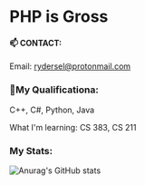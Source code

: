 # PHP is Gross 

#### 📫 CONTACT:

 Email: rydersel@protonmail.com

### 🚀My Qualificationa:

C++, C#, Python, Java

What I'm learning: CS 383, CS 211


### My Stats:


![Anurag's GitHub stats](https://github-readme-stats.vercel.app/api?username=Rydersel&show_icons=true&theme=synthwave)

